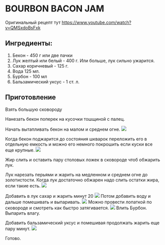 # BOURBON BACON JAM
Оригинальный рецепт тут https://www.youtube.com/watch?v=QMSxdoBsFxk

## Ингредиенты:
1. Бекон - 450 г или две пачки
2. Лук желтый или белый - 400 г. Или больше, лук сильно ужарится.
3. Сахар коричневый - 125 г.
4. Вода 125 мл.
5. Бурбон - 100 мл
6. Бальзамический уксус - 1 ст. л.

## Приготовление

Взять большую сковороду

Нанезать бекон поперек на кусочки тошщиной с палец.

Начать вытапливать бекон на малом и среднем огне.
![](./Images/1.jpg)

Когда бекон поджарится до состояния шкварок переложить его в отдельную емкость и можно его немного покрошить если куски все еще крупные.
![](./Images/2.jpg) 

Жир слить и оставить пару столовых ложек в сковороде чтоб обжарить лук.

Лук нарезать перьями и жарить на медленном и среднем огне до золотистости.
Когда лук достаточно обжарен надо слить остатки жира, если такие есть.
![](./Images/3.jpg) 

Добавить в лук сахар и жарить минут 20
![](./Images/4.jpg) 
Потом добавить воду и дальше помешивать и выпаривать.
![](./Images/5.jpg) 
Можно провести лопаткой по сковороде и смотреть как быстро затягивается.
![](./Images/6.jpg) 
Влить Бурбон.
Выпарить влагу.

Добавить бальзамический уксус и помешивая продолжать жарить еще пару минут.
![](./Images/7.jpg) 

Готово.